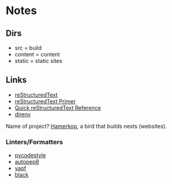 # Notes

## Dirs

- src = build
- content = content
- static = static sites

## Links

- [reStructuredText](https://docutils.sourceforge.io/rst.html)
- [reStructuredText Primer](https://www.sphinx-doc.org/en/master/usage/restructuredtext/basics.html)
- [Quick reStructuredText Reference](https://docutils.sourceforge.io/docs/user/rst/quickref.html)
- [direnv](https://direnv.net)

Name of project? [Hamerkop](https://en.wikipedia.org/wiki/Hamerkop), a bird that builds nests (websites).

### Linters/Formatters

- [pycodestyle](https://github.com/PyCQA/pycodestyle)
- [autopep8](https://pypi.org/project/autopep8/)
- [yapf](https://github.com/google/yapf)
- [black](https://github.com/psf/black)
